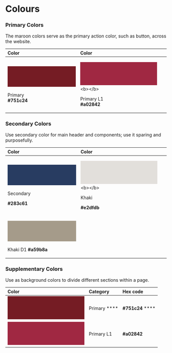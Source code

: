 # Colours

### Primary Colors

The maroon colors serve as the primary action color, such as button, across the website.

<table>
  <thead>
    <tr>
      <th style="text-align:left">Color</th>
      <th style="text-align:left">Color</th>
    </tr>
  </thead>
  <tbody>
    <tr>
      <td style="text-align:left">
        <p>
          <img src="../.gitbook/assets/primary.png" alt/>
        </p>
        <p>Primary
          <br /> <b>#751c24</b>
        </p>
      </td>
      <td style="text-align:left">
        <p><b> </b>
          <img src="../.gitbook/assets/primary-l1.png" alt/>&lt;b&gt;&lt;/b&gt;</p>
        <p><b>  </b>Primary L1
          <br /> <b>#a02842</b>
        </p>
      </td>
    </tr>
  </tbody>
</table>

### Secondary Colors

Use secondary color for main header and components; use it sparing and purposefully.

<table>
  <thead>
    <tr>
      <th style="text-align:left">Color</th>
      <th style="text-align:left">Color</th>
    </tr>
  </thead>
  <tbody>
    <tr>
      <td style="text-align:left">
        <p>
          <img src="../.gitbook/assets/secondary_-283c61.png" alt/>
        </p>
        <p>Secondary</p>
        <p><b>  #283c61</b>
        </p>
      </td>
      <td style="text-align:left">
        <p><b> </b>
          <img src="../.gitbook/assets/khaki_-e2dfdb.png" alt/>&lt;b&gt;&lt;/b&gt;</p>
        <p><b>  </b>Khaki</p>
        <p><b>  #e2dfdb</b>
        </p>
      </td>
    </tr>
    <tr>
      <td style="text-align:left">
        <p>&#x200B;
          <img src="../.gitbook/assets/khakid1_-a59b8a.png" alt/><b>&#x200B;</b>
        </p>
        <p>Khaki D1 <b>#a59b8a</b>
        </p>
      </td>
      <td style="text-align:left"></td>
    </tr>
  </tbody>
</table>

### Supplementary Colors

Use as background colors to divide different sections within a page.

| Color | Category | Hex code |
| :--- | :--- | :--- |
| ![](../.gitbook/assets/primary.png) | Primary                                 **** |  **\#751c24**                                 **** |
| ![](../.gitbook/assets/primary-l1.png) | Primary L1 | **\#a02842** |

